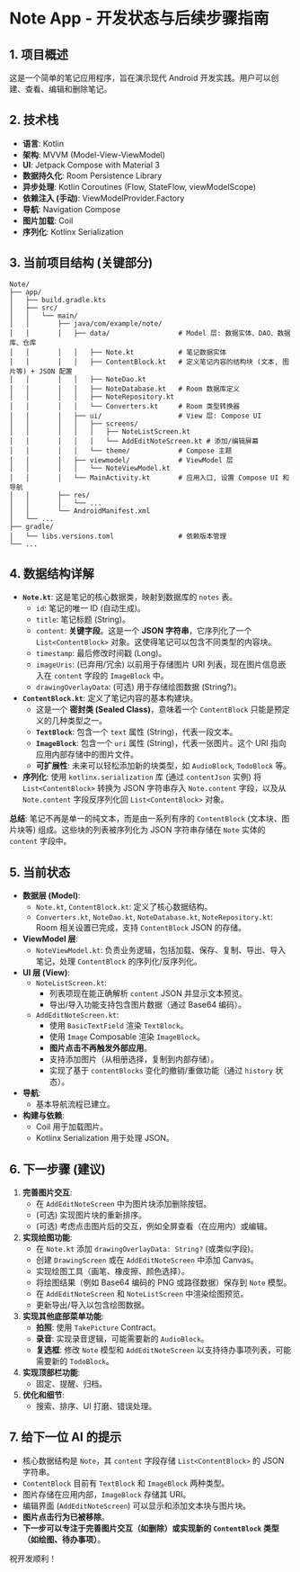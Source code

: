 # Note App - 开发状态与后续步骤指南

## 1. 项目概述

这是一个简单的笔记应用程序，旨在演示现代 Android 开发实践。用户可以创建、查看、编辑和删除笔记。

## 2. 技术栈

* **语言**: Kotlin
* **架构**: MVVM (Model-View-ViewModel)
* **UI**: Jetpack Compose with Material 3
* **数据持久化**: Room Persistence Library
* **异步处理**: Kotlin Coroutines (Flow, StateFlow, viewModelScope)
* **依赖注入 (手动)**: ViewModelProvider.Factory
* **导航**: Navigation Compose
* **图片加载**: Coil
* **序列化**: Kotlinx Serialization

## 3. 当前项目结构 (关键部分)

```
Note/
├── app/
│   ├── build.gradle.kts
│   ├── src/
│   │   └── main/
│   │       ├── java/com/example/note/
│   │       │   ├── data/                 # Model 层: 数据实体、DAO、数据库、仓库
│   │       │   │   ├── Note.kt           # 笔记数据实体
│   │       │   │   ├── ContentBlock.kt   # 定义笔记内容的结构块 (文本, 图片等) + JSON 配置
│   │       │   │   ├── NoteDao.kt
│   │       │   │   ├── NoteDatabase.kt   # Room 数据库定义
│   │       │   │   ├── NoteRepository.kt
│   │       │   │   └── Converters.kt     # Room 类型转换器
│   │       │   ├── ui/                   # View 层: Compose UI
│   │       │   │   ├── screens/
│   │       │   │   │   ├── NoteListScreen.kt
│   │       │   │   │   └── AddEditNoteScreen.kt # 添加/编辑屏幕
│   │       │   │   └── theme/            # Compose 主题
│   │       │   ├── viewmodel/            # ViewModel 层
│   │       │   │   └── NoteViewModel.kt
│   │       │   └── MainActivity.kt       # 应用入口, 设置 Compose UI 和导航
│   │       ├── res/
│   │       │   └── ...
│   │       └── AndroidManifest.xml
│   └── ...
├── gradle/
│   └── libs.versions.toml                # 依赖版本管理
└── ...
```

## 4. 数据结构详解

*   **`Note.kt`**: 这是笔记的核心数据类，映射到数据库的 `notes` 表。
    *   `id`: 笔记的唯一 ID (自动生成)。
    *   `title`: 笔记标题 (String)。
    *   `content`: **关键字段**。这是一个 **JSON 字符串**，它序列化了一个 `List<ContentBlock>` 对象。这使得笔记可以包含不同类型的内容块。
    *   `timestamp`: 最后修改时间戳 (Long)。
    *   `imageUris`: (已弃用/冗余) 以前用于存储图片 URI 列表，现在图片信息嵌入在 `content` 字段的 `ImageBlock` 中。
    *   `drawingOverlayData`: (可选) 用于存储绘图数据 (String?)。
*   **`ContentBlock.kt`**: 定义了笔记内容的基本构建块。
    *   这是一个 **密封类 (Sealed Class)**，意味着一个 `ContentBlock` 只能是预定义的几种类型之一。
    *   **`TextBlock`**: 包含一个 `text` 属性 (String)，代表一段文本。
    *   **`ImageBlock`**: 包含一个 `uri` 属性 (String)，代表一张图片。这个 URI 指向应用内部存储中的图片文件。
    *   **可扩展性**: 未来可以轻松添加新的块类型，如 `AudioBlock`, `TodoBlock` 等。
*   **序列化**: 使用 `kotlinx.serialization` 库 (通过 `contentJson` 实例) 将 `List<ContentBlock>` 转换为 JSON 字符串存入 `Note.content` 字段，以及从 `Note.content` 字段反序列化回 `List<ContentBlock>` 对象。

**总结**: 笔记不再是单一的纯文本，而是由一系列有序的 `ContentBlock` (文本块、图片块等) 组成。这些块的列表被序列化为 JSON 字符串存储在 `Note` 实体的 `content` 字段中。

## 5. 当前状态

* **数据层 (Model)**:
    * `Note.kt`, `ContentBlock.kt`: 定义了核心数据结构。
    * `Converters.kt`, `NoteDao.kt`, `NoteDatabase.kt`, `NoteRepository.kt`: Room 相关设置已完成，支持 `ContentBlock` JSON 的存储。
* **ViewModel 层**:
    * `NoteViewModel.kt`: 负责业务逻辑，包括加载、保存、复制、导出、导入笔记，处理 `ContentBlock` 的序列化/反序列化。
* **UI 层 (View)**:
    * `NoteListScreen.kt`:
        * 列表项现在能正确解析 `content` JSON 并显示文本预览。
        * 导出/导入功能支持包含图片数据（通过 Base64 编码）。
    * `AddEditNoteScreen.kt`:
        * 使用 `BasicTextField` 渲染 `TextBlock`。
        * 使用 `Image` Composable 渲染 `ImageBlock`。
        * **图片点击不再触发外部应用**。
        * 支持添加图片（从相册选择，复制到内部存储）。
        * 实现了基于 `contentBlocks` 变化的撤销/重做功能（通过 `history` 状态）。
* **导航**:
    * 基本导航流程已建立。
* **构建与依赖**:
    * Coil 用于加载图片。
    * Kotlinx Serialization 用于处理 JSON。

## 6. 下一步骤 (建议)

1.  **完善图片交互**:
    *   在 `AddEditNoteScreen` 中为图片块添加删除按钮。
    *   (可选) 实现图片块的重新排序。
    *   (可选) 考虑点击图片后的交互，例如全屏查看（在应用内）或编辑。
2.  **实现绘图功能**:
    *   在 `Note.kt` 添加 `drawingOverlayData: String?` (或类似字段)。
    *   创建 `DrawingScreen` 或在 `AddEditNoteScreen` 中添加 Canvas。
    *   实现绘图工具（画笔、橡皮擦、颜色选择）。
    *   将绘图结果（例如 Base64 编码的 PNG 或路径数据）保存到 `Note` 模型。
    *   在 `AddEditNoteScreen` 和 `NoteListScreen` 中渲染绘图预览。
    *   更新导出/导入以包含绘图数据。
3.  **实现其他底部菜单功能**:
    *   **拍照**: 使用 `TakePicture` Contract。
    *   **录音**: 实现录音逻辑，可能需要新的 `AudioBlock`。
    *   **复选框**: 修改 `Note` 模型和 `AddEditNoteScreen` 以支持待办事项列表，可能需要新的 `TodoBlock`。
4.  **实现顶部栏功能**:
    *   固定、提醒、归档。
5.  **优化和细节**:
    *   搜索、排序、UI 打磨、错误处理。

## 7. 给下一位 AI 的提示
* 核心数据结构是 `Note`，其 `content` 字段存储 `List<ContentBlock>` 的 JSON 字符串。
* `ContentBlock` 目前有 `TextBlock` 和 `ImageBlock` 两种类型。
* 图片存储在应用内部，`ImageBlock` 存储其 URI。
* 编辑界面 (`AddEditNoteScreen`) 可以显示和添加文本块与图片块。
* **图片点击行为已被移除**。
* **下一步可以专注于完善图片交互（如删除）或实现新的 `ContentBlock` 类型（如绘图、待办事项）**。

祝开发顺利！